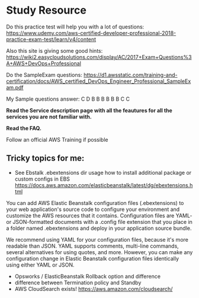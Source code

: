 # Study Resource
Do this practice test will help you with a lot of questions:
https://www.udemy.com/aws-certified-developer-professional-2018-practice-exam-test/learn/v4/content

Also this site is giving some good hints:
https://wiki2.easycloudsolutions.com/display/AC/2017+Exam+Questions%3A+AWS+DevOps+Professional

Do the SampleExam questions:
https://d1.awsstatic.com/training-and-certification/docs/AWS_certified_DevOps_Engineer_Professional_SampleExam.pdf

My Sample questions answer:
C D B B B B B B C C

**Read the Service description page with all the feautures for all the services you are not familiar with.**

**Read the FAQ.**

Follow an official AWS Training if possible

Tricky topics for me:
---

- See Ebstalk .ebextensions dir usage how to install additional package or custom configs in EBS
https://docs.aws.amazon.com/elasticbeanstalk/latest/dg/ebextensions.html

You can add AWS Elastic Beanstalk configuration files (.ebextensions) to your web application's source code to configure your environment and customize the AWS resources that it contains. Configuration files are YAML- or JSON-formatted documents with a .config file extension that you place in a folder named .ebextensions and deploy in your application source bundle.

We recommend using YAML for your configuration files, because it's more readable than JSON. YAML supports comments, multi-line commands, several alternatives for using quotes, and more. However, you can make any configuration change in Elastic Beanstalk configuration files identically using either YAML or JSON.

- Opsworks / ElasticBeanstalk Rollback option and difference
- difference between Termination policy and Standby
- AWS CloudSearch exists! https://aws.amazon.com/cloudsearch/
